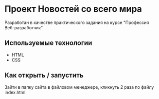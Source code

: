 # Проект Новостей со всего мира

Разработан в качестве практического задания на курсе "Профессия Веб-разработчик"

## Используемые технологии
* HTML
* CSS

## Как открыть / запустить
Зайти в папку сайта в файловом менеджере, кликнуть 2 раза по файлу index.html